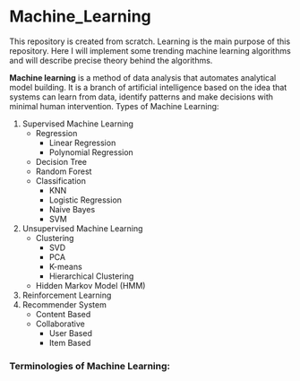 # Machine_Learning
This repository is created from scratch. Learning is the main purpose of this repository. Here I will implement some trending machine learning algorithms and will describe precise theory behind the algorithms.

<b>Machine learning</b> is a method of data analysis that automates analytical model building. It is a branch of artificial intelligence based on the idea that systems can learn from data, identify patterns and make decisions with minimal human intervention.
Types of Machine Learning:
<ol>
  <li>
    Supervised Machine Learning
    <ul>
      <li>
        Regression
        <ul>
          <li>Linear Regression</li>
          <li>Polynomial Regression</li>
        </ul>
      </li>
      <li>
        Decision Tree
      </li>
      <li>
        Random Forest
      </li>
      <li>
        Classification
        <ul>
          <li>KNN</li>
          <li>Logistic Regression</li>
          <li>Naive Bayes</li>
          <li>SVM</li>
        </ul>
      </li>
    </ul>
  </li>
  <li>
    Unsupervised Machine Learning
    <ul>
      <li>
        Clustering
        <ul>
          <li>SVD</li>
          <li>PCA</li>
          <li>K-means</li>
          <li>Hierarchical Clustering</li>
        </ul>
      </li>
      <li>
        Hidden Markov Model (HMM)
      </li>
    </ul>
  </li>
  <li>  
    Reinforcement Learning
  </li>
  <li>
    Recommender System
    <ul>
      <li>
        Content Based
      </li>
      <li>
       Collaborative
        <ul>
          <li>User Based</li>
          <li>Item Based</li>
        </ul>
      </li>
    </ul>
  </li>
</ol>  

<h3>Terminologies of Machine Learning:</h3> 
